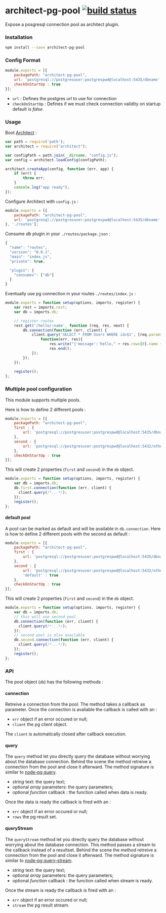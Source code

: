 architect-pg-pool [![build status](https://secure.travis-ci.org/bimedia-fr/architect-pg-pool.png)](https://travis-ci.org/bimedia-fr/architect-pg-pool)
=================

Expose a posgresql connection pool as architect plugin. 

### Installation

```sh
npm install --save architect-pg-pool
```

### Config Format
```js
module.exports = [{
    packagePath: "architect-pg-pool",
    url: 'postgresql://postgresuser:postgrespwd@localhost:5435/dbname',
    checkOnStartUp : true
}];
```
* `url` :  Defines the postgres url to use for connection
* `checkOnStartUp` : Defines if we must check connection validity on startup default is *false*.


### Usage

Boot [Architect](https://github.com/c9/architect) :

```js
var path = require('path');
var architect = require("architect");

var configPath = path.join(__dirname, "config.js");
var config = architect.loadConfig(configPath);

architect.createApp(config, function (err, app) {
    if (err) {
        throw err;
    }
    console.log("app ready");
});
```

Configure Architect with `config.js` :

```js
module.exports = [{
    packagePath: "architect-pg-pool",
    url: 'postgresql://postgresuser:postgrespwd@localhost:5435/dbname'
}, './routes'];
```

Consume *db* plugin in your `./routes/package.json` :

```js
{
  "name": "routes",
  "version": "0.0.1",
  "main": "index.js",
  "private": true,

  "plugin": {
    "consumes": ["db"]
  }
}
```
Eventually use pg connection in your routes `./routes/index.js` :

```js
module.exports = function setup(options, imports, register) {
    var rest = imports.rest;
    var db = imports.db;

    // register routes 
    rest.get('/hello/:name', function (req, res, next) {
        db.connection(function (err, client) {
            client.query('SELECT * FROM Users WHERE id=$1', [req.params.name], 
                function(err, res){
                    res.write("{'message':'hello," + res.rows[0].name + "'}");
                    res.end();
            });
        });
    });
    
    register();
};
```
### Multiple pool configuration
This module supports multiple pools.

Here is how to define 2 different pools :
```js
module.exports = [{
    packagePath: "architect-pg-pool",
    first : {
    	url: 'postgresql://postgresuser:postgrespwd@localhost:5435/dbname'
    },
	second : {
    	url: 'postgresql://postgresuser:postgrespwd@localhost:5432/otherdb'
    },
    checkOnStartUp : true
}];
```

This will create 2 properties (`first` and `second`) in the `db` object.
```js
module.exports = function setup(options, imports, register) {
    var db = imports.db;
    db.first.connection(function (err, client) {
      client.query(/*...*/);
    });    
    register();
};
```
#### default pool
A pool can be marked as default and will be available in `db.connection`.
Here is how to define 2 different pools with the second as default :
```js
module.exports = [{
    packagePath: "architect-pg-pool",
    first : {
    	url: 'postgresql://postgresuser:postgrespwd@localhost:5435/dbname'
    },
	second : {
    	url: 'postgresql://postgresuser:postgrespwd@localhost:5432/otherdb',
        'default' : true
    },
    checkOnStartUp : true
}];
```
This will create 2 properties (`first` and `second`) in the `db` object.
```js
module.exports = function setup(options, imports, register) {
    var db = imports.db;
    // this will use second pool
    db.connection(function (err, client) {
      client.query(/*...*/);
    });
    // second pool is also available
    db.second.connection(function (err, client) {
      client.query(/*...*/);
    });
    register();
};
```
### API
The pool object (`db`) has the following methods :

#### connection
Retreive a connection from the pool. The method takes a callback as parameter. Once the connection is avaliable the callback is called with an :

* `err` object if an error occured or null;
* `client` the pg client object.

The `client` is automatically closed after callback execution.

#### query
The `query` method let you directly query the database without worrying about the database connection. Behind the scene the method retreive a connection from the pool and close it afterward. The method signature is similar to [node-pg query](https://github.com/brianc/node-postgres/wiki/Client#simple-queries).
* _string_ text: the query text;
* optional _array_ parameters: the query parameters;
* optional _function_ callback : the function called when data is ready.

Once the data is ready the callback is fired with an :

* `err` object if an error occured or null;
* `rows` the pg result set.

#### queryStream
The `queryStream` method let you directly query the database without worrying about the database connection. This method passes a stream to the callback instead of a resultset. Behind the scene the method retreive a connection from the pool and close it afterward. The method signature is similar to [node-pg query-stream](https://github.com/brianc/node-pg-query-stream#pg-query-stream).
* _string_ text: the query text;
* optional _array_ parameters: the query parameters;
* optional _function_ callback : the function called when stream is ready.

Once the stream is ready the callback is fired with an :

* `err` object if an error occured or null;
* `stream` the pg  result stream.